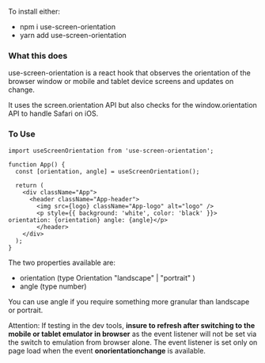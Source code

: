 To install either: 

- npm i use-screen-orientation
- yarn add use-screen-orientation

### What this does

use-screen-orientation is a react hook that observes the orientation of the browser window or mobile and tablet device screens and updates on change.

It uses the screen.orientation API but also checks for the window.orientation API to handle Safari on iOS.


### To Use

    import useScreenOrientation from 'use-screen-orientation';

    function App() {
      const [orientation, angle] = useScreenOrientation();
 
      return (
        <div className="App">
          <header className="App-header">
            <img src={logo} className="App-logo" alt="logo" />
            <p style={{ background: 'white', color: 'black' }}> orientation: {orientation} angle: {angle}</p>
            </header>
        </div>
      );
    }

The two properties available are: 
  * orientation (type Orientation "landscape" | "portrait" )
  * angle (type number)

You can use angle if you require something more granular than landscape or portrait.

Attention: If testing in the dev tools, **insure to refresh after switching to the mobile or tablet emulator in browser** as the event listener will not be set via the switch to emulation from browser alone. The event listener is set only on page load when the event **onorientationchange** is available.






